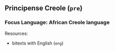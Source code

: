 ## Principense Creole (`pre`)

### Focus Language: African Creole language

Resources:
 - bitexts with English (`eng`)